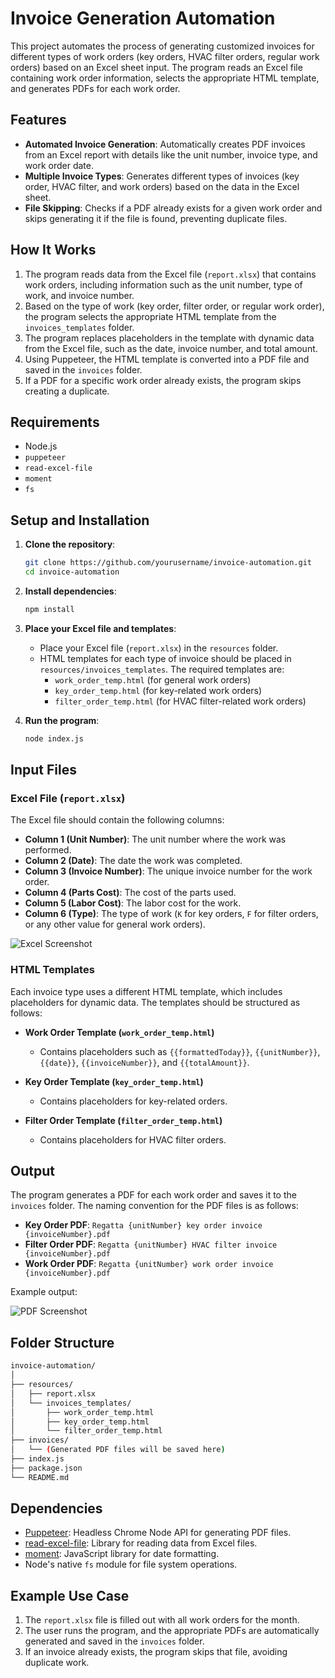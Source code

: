 # Invoice Generation Automation

This project automates the process of generating customized invoices for different types of work orders (key orders, HVAC filter orders, regular work orders) based on an Excel sheet input. The program reads an Excel file containing work order information, selects the appropriate HTML template, and generates PDFs for each work order. 

## Features
- **Automated Invoice Generation**: Automatically creates PDF invoices from an Excel report with details like the unit number, invoice type, and work order date.
- **Multiple Invoice Types**: Generates different types of invoices (key order, HVAC filter, and work orders) based on the data in the Excel sheet.
- **File Skipping**: Checks if a PDF already exists for a given work order and skips generating it if the file is found, preventing duplicate files.
  
## How It Works
1. The program reads data from the Excel file (`report.xlsx`) that contains work orders, including information such as the unit number, type of work, and invoice number.
2. Based on the type of work (key order, filter order, or regular work order), the program selects the appropriate HTML template from the `invoices_templates` folder.
3. The program replaces placeholders in the template with dynamic data from the Excel file, such as the date, invoice number, and total amount.
4. Using Puppeteer, the HTML template is converted into a PDF file and saved in the `invoices` folder.
5. If a PDF for a specific work order already exists, the program skips creating a duplicate.

## Requirements
- Node.js
- `puppeteer`
- `read-excel-file`
- `moment`
- `fs`

## Setup and Installation

1. **Clone the repository**:
   ```bash
   git clone https://github.com/yourusername/invoice-automation.git
   cd invoice-automation

2. **Install dependencies**:
   ```bash
   npm install
   
3. **Place your Excel file and templates**:
   - Place your Excel file (`report.xlsx`) in the `resources` folder.
   - HTML templates for each type of invoice should be placed in `resources/invoices_templates`. The required templates are:
     - `work_order_temp.html` (for general work orders)
     - `key_order_temp.html` (for key-related work orders)
     - `filter_order_temp.html` (for HVAC filter-related work orders)

4. **Run the program**:
   ```bash
   node index.js

## Input Files

### Excel File (`report.xlsx`)
The Excel file should contain the following columns:
- **Column 1 (Unit Number)**: The unit number where the work was performed.
- **Column 2 (Date)**: The date the work was completed.
- **Column 3 (Invoice Number)**: The unique invoice number for the work order.
- **Column 4 (Parts Cost)**: The cost of the parts used.
- **Column 5 (Labor Cost)**: The labor cost for the work.
- **Column 6 (Type)**: The type of work (`K` for key orders, `F` for filter orders, or any other value for general work orders).

![Excel Screenshot](resources/screenshots/reportScreenshot.png)

### HTML Templates
Each invoice type uses a different HTML template, which includes placeholders for dynamic data. The templates should be structured as follows:

- **Work Order Template (`work_order_temp.html`)**
  - Contains placeholders such as `{{formattedToday}}`, `{{unitNumber}}`, `{{date}}`, `{{invoiceNumber}}`, and `{{totalAmount}}`.

- **Key Order Template (`key_order_temp.html`)**
  - Contains placeholders for key-related orders.

- **Filter Order Template (`filter_order_temp.html`)**
  - Contains placeholders for HVAC filter orders.

## Output

The program generates a PDF for each work order and saves it to the `invoices` folder. The naming convention for the PDF files is as follows:
- **Key Order PDF**: `Regatta {unitNumber} key order invoice {invoiceNumber}.pdf`
- **Filter Order PDF**: `Regatta {unitNumber} HVAC filter invoice {invoiceNumber}.pdf`
- **Work Order PDF**: `Regatta {unitNumber} work order invoice {invoiceNumber}.pdf`

Example output:

![PDF Screenshot](resources/screenshots/invoiceScreenshot.png)

## Folder Structure

```bash
invoice-automation/
│
├── resources/
│   ├── report.xlsx
│   └── invoices_templates/
│       ├── work_order_temp.html
│       ├── key_order_temp.html
│       └── filter_order_temp.html
├── invoices/
│   └── (Generated PDF files will be saved here)
├── index.js
├── package.json
└── README.md
```


## Dependencies

- [Puppeteer](https://pptr.dev/): Headless Chrome Node API for generating PDF files.
- [read-excel-file](https://www.npmjs.com/package/read-excel-file): Library for reading data from Excel files.
- [moment](https://momentjs.com/): JavaScript library for date formatting.
- Node's native `fs` module for file system operations.

## Example Use Case

1. The `report.xlsx` file is filled out with all work orders for the month.
2. The user runs the program, and the appropriate PDFs are automatically generated and saved in the `invoices` folder.
3. If an invoice already exists, the program skips that file, avoiding duplicate work.



